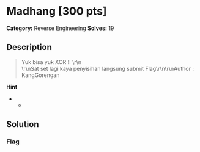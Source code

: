 # Madhang [300 pts]

**Category:** Reverse Engineering
**Solves:** 19

## Description
>Yuk bisa yuk  XOR !! \r\n<br>\r\nSat set lagi kaya penyisihan langsung submit Flag\r\n\r\nAuthor : KangGorengan

**Hint**
* -

## Solution

### Flag

